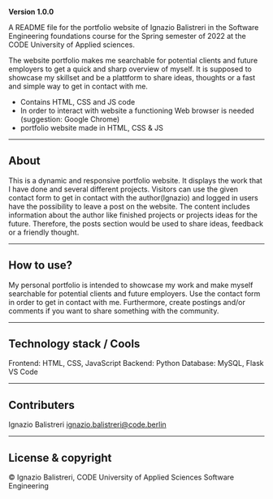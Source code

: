 **Version 1.0.0**

A README file for the portfolio website of Ignazio Balistreri in the Software Engineering foundations course for the Spring semester of 2022 at the CODE University of Applied sciences. 

The website portfolio makes me searchable for potential clients and future employers to get a quick and sharp overview of myself. It is supposed to showcase my skillset and be a plattform to share ideas, thoughts or a fast and simple way to get in contact with me. 

* Contains HTML, CSS and JS code
* In order to interact with website a functioning Web browser is needed (suggestion: Google Chrome)
* portfolio website made in HTML, CSS & JS

---
## About

This is a dynamic and responsive portfolio website. It displays the work that I have done and several different projects. Visitors can use the given contact form to get in contact with the author(Ignazio) and logged in users have the possibility to leave a post on the website. The content includes information about the author like finished projects or projects ideas for the future. Therefore, the posts section would be used to share ideas, feedback or a friendly thought.

---
## How to use?

My personal portfolio is intended to showcase my work and make myself searchable for potential clients and future employers. Use the contact form in order to get in contact with me. Furthermore, create postings and/or comments if you want to share something with the community.

---
## Technology stack / Cools

Frontend: HTML, CSS, JavaScript
Backend: Python
Database: MySQL, Flask
VS Code

---
## Contributers

Ignazio Balistreri <ignazio.balistreri@code.berlin>

---
## License & copyright

© Ignazio Balistreri, CODE University of Applied Sciences Software Engineering